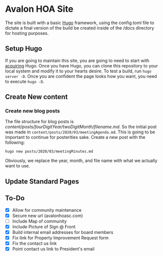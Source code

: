 # Avalon HOA Site

The site is built with a basic [Hugo](https://gohugo.io/) framework, using the config.toml file to dictate a final version of the build be created inside of the /docs directory for hosting purposes.

## Setup Hugo
If you are going to maintain this site, you are going to need to start with [acquiring](https://gohugo.io/getting-started/installing/) Hugo. Once you have Hugo, you can clone this repository to your local system and modify it to your hearts desire. To test a build, run `hugo server -D`. Once you are confident the page looks how you want, you need to execute `hugo -D`.

## Create New content

### Create new blog posts
The file structure for blog posts is *content/posts/fourDigitYear/twoDigitMonth/filename.md*. So the initial post was made in `content/posts/2020/03/meetingAgenda.md`. This is going to be important to continue for posterities sake. Create a new post with the following:

```
hugo new posts/2020/03/meetingMinutes.md
```

Obviously, we replace the year, month, and file name with what we actually want to use.

## Update Standard Pages


## To-Do
- [X] Allow for community maintenance
- [X] Secure new url (avalonhoasc.com)
- [ ] Include Map of community
- [X] Include Picture of Sign @ Front
- [X] Build internal email addresses for board members
- [X] Fix link for Property Improvement Request form
- [X] Fix the contact us link
- [X] Point contact us link to President's email

